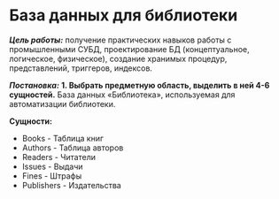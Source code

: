# База данных для библиотеки

___***Цель работы:***___ получение практических навыков работы с промышленными СУБД, проектирование БД (концептуальное, логическое, физическое), создание хранимых процедур, представлений, триггеров, индексов.

___**Постановка:**___
**1. Выбрать предметную область, выделить в ней 4-6 сущностей.**
База данных «Библиотека», используемая для автоматизации библиотеки.

**Сущности:**
  - Books - Таблица книг
  - Authors - Таблица авторов
  - Readers - Читатели
  - Issues - Выдачи
  - Fines - Штрафы
  - Publishers - Издательства

